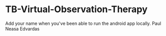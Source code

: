 # TB-Virtual-Observation-Therapy
Add your name when you've been able to run the android app locally.
Paul
Neasa
Edvardas
